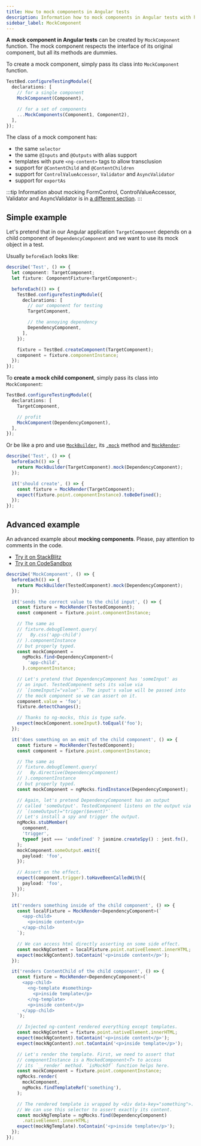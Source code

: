 ```yaml
---
title: How to mock components in Angular tests
description: Information how to mock components in Angular tests with help of ng-mocks
sidebar_label: MockComponent
---
```


**A mock component in Angular tests** can be created by `MockComponent` function.
The mock component respects the interface of its original component,
but all its methods are dummies.

To create a mock component, simply pass its class into `MockComponent` function.

```ts
TestBed.configureTestingModule({
  declarations: [
    // for a single component
    MockComponent(Component),

    // for a set of components
    ...MockComponents(Component1, Component2),
  ],
});
```

The class of a mock component has:

- the same `selector`
- the same `@Inputs` and `@Outputs` with alias support
- templates with pure `<ng-content>` tags to allow transclusion
- support for `@ContentChild` and `@ContentChildren`
- support for `ControlValueAccessor`, `Validator` and `AsyncValidator`
- support for `exportAs`

:::tip
Information about mocking FormControl, ControlValueAccessor, Validator and AsyncValidator
is in [a different section](../extra/mock-form-controls.md).
:::

## Simple example

Let's pretend that in our Angular application `TargetComponent` depends on a child component of `DependencyComponent`
and we want to use its mock object in a test.

Usually `beforeEach` looks like:

```ts
describe('Test', () => {
  let component: TargetComponent;
  let fixture: ComponentFixture<TargetComponent>;

  beforeEach(() => {
    TestBed.configureTestingModule({
      declarations: [
        // our component for testing
        TargetComponent,

        // the annoying dependency
        DependencyComponent,
      ],
    });

    fixture = TestBed.createComponent(TargetComponent);
    component = fixture.componentInstance;
  });
});
```

To **create a mock child component**, simply pass its class into `MockComponent`:

```ts
TestBed.configureTestingModule({
  declarations: [
    TargetComponent,

    // profit
    MockComponent(DependencyComponent),
  ],
});
```

Or be like a pro and use [`MockBuilder`](MockBuilder.md), its [`.mock`](MockBuilder.md#mock) method
and [`MockRender`](MockRender.md):

```ts
describe('Test', () => {
  beforeEach(() => {
    return MockBuilder(TargetComponent).mock(DependencyComponent);
  });

  it('should create', () => {
    const fixture = MockRender(TargetComponent);
    expect(fixture.point.componentInstance).toBeDefined();
  });
});
```

## Advanced example

An advanced example about **mocking components**.
Please, pay attention to comments in the code.

- [Try it on StackBlitz](https://stackblitz.com/github/ng-mocks/examples/tree/tests?file=src/examples/MockComponent/test.spec.ts&initialpath=%3Fspec%3DMockComponent)
- [Try it on CodeSandbox](https://codesandbox.io/s/github/ng-mocks/examples/tree/tests?file=/src/examples/MockComponent/test.spec.ts&initialpath=%3Fspec%3DMockComponent)

```ts title="https://github.com/ike18t/ng-mocks/blob/master/examples/MockComponent/test.spec.ts"
describe('MockComponent', () => {
  beforeEach(() => {
    return MockBuilder(TestedComponent).mock(DependencyComponent);
  });

  it('sends the correct value to the child input', () => {
    const fixture = MockRender(TestedComponent);
    const component = fixture.point.componentInstance;

    // The same as
    // fixture.debugElement.query(
    //   By.css('app-child')
    // ).componentInstance
    // but properly typed.
    const mockComponent =
      ngMocks.find<DependencyComponent>(
        'app-child',
      ).componentInstance;

    // Let's pretend that DependencyComponent has 'someInput' as
    // an input. TestedComponent sets its value via
    // `[someInput]="value"`. The input's value will be passed into
    // the mock component so we can assert on it.
    component.value = 'foo';
    fixture.detectChanges();

    // Thanks to ng-mocks, this is type safe.
    expect(mockComponent.someInput).toEqual('foo');
  });

  it('does something on an emit of the child component', () => {
    const fixture = MockRender(TestedComponent);
    const component = fixture.point.componentInstance;

    // The same as
    // fixture.debugElement.query(
    //   By.directive(DependencyComponent)
    // ).componentInstance
    // but properly typed.
    const mockComponent = ngMocks.findInstance(DependencyComponent);

    // Again, let's pretend DependencyComponent has an output
    // called 'someOutput'. TestedComponent listens on the output via
    // `(someOutput)="trigger($event)"`.
    // Let's install a spy and trigger the output.
    ngMocks.stubMember(
      component,
      'trigger',
      typeof jest === 'undefined' ? jasmine.createSpy() : jest.fn(),
    );
    mockComponent.someOutput.emit({
      payload: 'foo',
    });

    // Assert on the effect.
    expect(component.trigger).toHaveBeenCalledWith({
      payload: 'foo',
    });
  });

  it('renders something inside of the child component', () => {
    const localFixture = MockRender<DependencyComponent>(`
      <app-child>
        <p>inside content</p>
      </app-child>
    `);

    // We can access html directly asserting on some side effect.
    const mockNgContent = localFixture.point.nativeElement.innerHTML;
    expect(mockNgContent).toContain('<p>inside content</p>');
  });

  it('renders ContentChild of the child component', () => {
    const fixture = MockRender<DependencyComponent>(`
      <app-child>
        <ng-template #something>
          <p>inside template</p>
        </ng-template>
        <p>inside content</p>
      </app-child>
    `);

    // Injected ng-content rendered everything except templates.
    const mockNgContent = fixture.point.nativeElement.innerHTML;
    expect(mockNgContent).toContain('<p>inside content</p>');
    expect(mockNgContent).not.toContain('<p>inside template</p>');

    // Let's render the template. First, we need to assert that
    // componentInstance is a MockedComponent<T> to access
    // its `__render` method. `isMockOf` function helps here.
    const mockComponent = fixture.point.componentInstance;
    ngMocks.render(
      mockComponent,
      ngMocks.findTemplateRef('something'),
    );

    // The rendered template is wrapped by <div data-key="something">.
    // We can use this selector to assert exactly its content.
    const mockNgTemplate = ngMocks.find(DependencyComponent)
      .nativeElement.innerHTML;
    expect(mockNgTemplate).toContain('<p>inside template</p>');
  });
});
```

